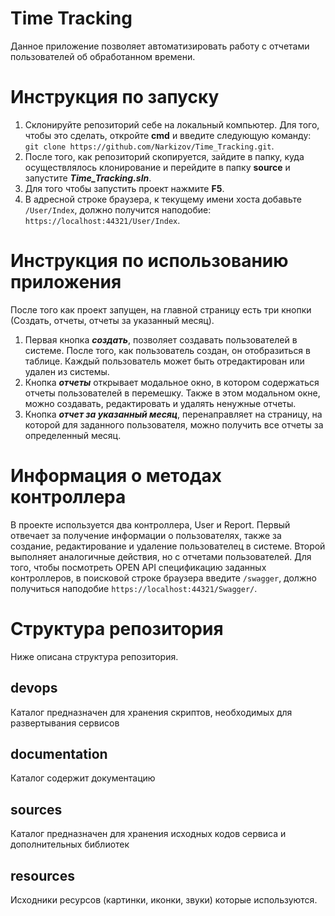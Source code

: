 # Time Tracking
Данное приложение позволяет автоматизировать работу с отчетами пользователей об обработанном времени.

# Инструкция по запуску
1. Склонируйте репозиторий себе на локальный компьютер. Для того, чтобы это сделать, откройте **cmd** и введите следующую команду: `git clone https://github.com/Narkizov/Time_Tracking.git`. 
2. После того, как репозиторий скопируется, зайдите в папку, куда осуществлялось клонирование и перейдите в папку **source** и запустите ***Time_Tracking.sln***.
3. Для того чтобы запустить проект нажмите **F5**.
4. В адресной строке браузера, к текущему имени хоста добавьте `/User/Index`, должно получится наподобие: `https://localhost:44321/User/Index`.

# Инструкция по использованию приложения
После того как проект запущен, на главной страницу есть три кнопки (Создать, отчеты, отчеты за указанный месяц).
1. Первая кнопка ***создать***, позволяет создавать пользователей в системе. После того, как пользователь создан, он отобразиться в таблице. Каждый пользователь может быть отредактирован или удален из системы. 
2. Кнопка ***отчеты*** открывает модальное окно, в котором содержаться отчеты пользователей в перемешку. Также в этом модальном окне, можно создавать, редактировать и удалять ненужные отчеты.
3. Кнопка ***отчет за указанный месяц***, перенаправляет на страницу, на которой для заданного пользователя, можно получить все отчеты за определенный месяц.

# Информация о методах контроллера
В проекте используется два контроллера, User и Report. Первый отвечает за получение информации о пользователях, также за создание, редактирование и удаление пользователец в системе. Второй выполняет аналогичные действия, но с отчетами пользователей. Для того, чтобы посмотреть OPEN API спецификацию заданных контроллеров, в поисковой строке браузера введите `/swagger`, должно получиться наподобие `https://localhost:44321/Swagger/`.

# Структура репозитория
Ниже описана структура репозитория.

## devops
Каталог предназначен для хранения скриптов, необходимых для развертывания сервисов

## documentation
Каталог содержит документацию

## sources
Каталог предназначен для хранения исходных кодов сервиса и дополнительных библиотек

## resources
Исходники ресурсов (картинки, иконки, звуки) которые используются.
